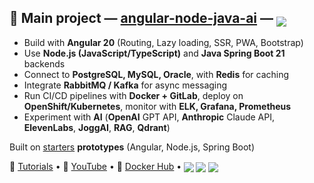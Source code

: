 ## 🚀 Main project — [angular-node-java-ai](https://github.com/ganatan/angular-node-java-ai) — <sub><img src="https://img.shields.io/badge/★%20stars-813-blue?style=flat&logo=github&logoColor=white" /></sub>

- Build with **Angular 20** (Routing, Lazy loading, SSR, PWA, Bootstrap)  
- Use **Node.js (JavaScript/TypeScript)** and **Java Spring Boot 21** backends  
- Connect to **PostgreSQL, MySQL, Oracle**, with **Redis** for caching  
- Integrate **RabbitMQ / Kafka** for async messaging  
- Run CI/CD pipelines with **Docker + GitLab**, deploy on **OpenShift/Kubernetes**, monitor with **ELK, Grafana, Prometheus**
- Experiment with **AI** (**OpenAI** GPT API, **Anthropic** Claude API, **ElevenLabs**, **JoggAI**, **RAG**, **Qdrant**)

Built on [starters](https://github.com/ganatan/starters) **prototypes** (Angular, Node.js, Spring Boot) 

📘 [Tutorials](https://www.ganatan.com/en/tutorials) • 🎥 [YouTube](https://www.youtube.com/@ganatan) • 🐳 [Docker Hub](https://hub.docker.com/u/ganatan) • <sub><img src="https://img.shields.io/badge/Followers-450-blue?style=flat&logo=github" /> <img src="https://img.shields.io/badge/★%20Stars-1.6k-blue?style=flat&logo=github" /> <img src="https://img.shields.io/badge/Commits-2188-blue?style=flat&logo=git" /></sub>
